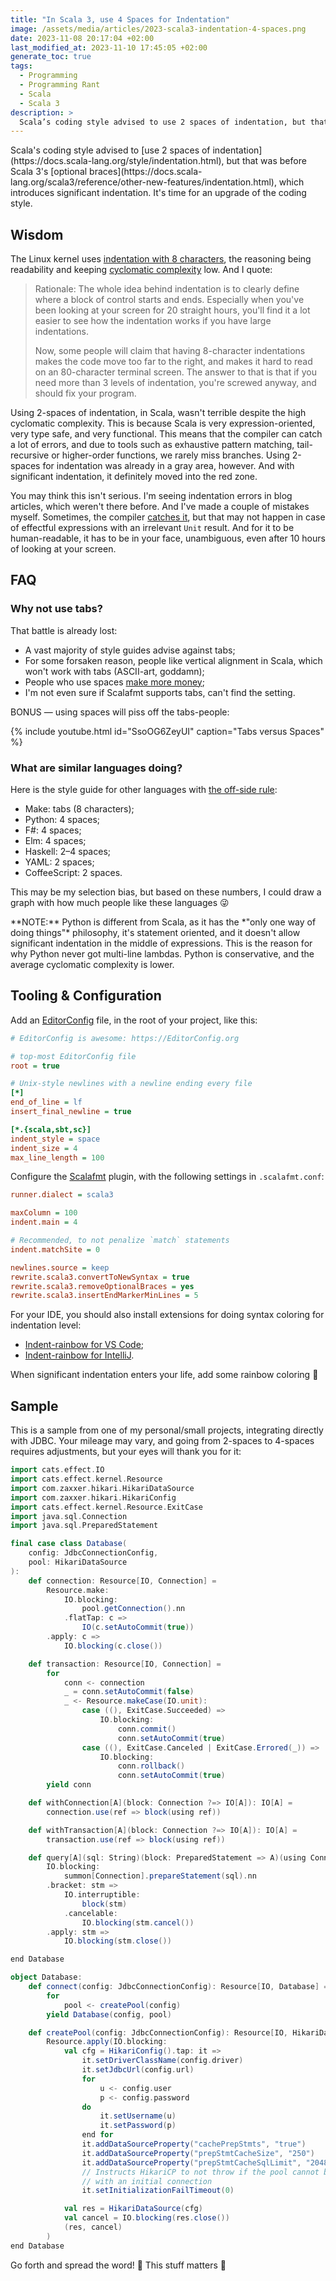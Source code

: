 ```yaml
---
title: "In Scala 3, use 4 Spaces for Indentation"
image: /assets/media/articles/2023-scala3-indentation-4-spaces.png
date: 2023-11-08 20:17:04 +02:00
last_modified_at: 2023-11-10 17:45:05 +02:00
generate_toc: true
tags:
  - Programming
  - Programming Rant
  - Scala
  - Scala 3
description: >
  Scala’s coding style advised to use 2 spaces of indentation, but that was before Scala 3’s optional braces, which introduces significant indentation. It’s time for an upgrade of the coding style.
---
```


<p class="intro" markdown=1>
  Scala's coding style advised to [use 2 spaces of indentation](https://docs.scala-lang.org/style/indentation.html), but that was before Scala 3's [optional braces](https://docs.scala-lang.org/scala3/reference/other-new-features/indentation.html), which introduces significant indentation. It's time for an upgrade of the coding style.
</p>

## Wisdom

The Linux kernel uses [indentation with 8 characters](https://www.kernel.org/doc/html/v6.6/process/coding-style.html#indentation), the reasoning being readability and keeping [cyclomatic complexity](https://en.wikipedia.org/wiki/Cyclomatic_complexity) low. And I quote:

> Rationale: The whole idea behind indentation is to clearly define where a block of control starts and ends. Especially when you've been looking at your screen for 20 straight hours, you'll find it a lot easier to see how the indentation works if you have large indentations.
>
> Now, some people will claim that having 8-character indentations makes the code move too far to the right, and makes it hard to read on an 80-character terminal screen. The answer to that is that if you need more than 3 levels of indentation, you're screwed anyway, and should fix your program.

Using 2-spaces of indentation, in Scala, wasn't terrible despite the high cyclomatic complexity. This is because Scala is very expression-oriented, very type safe, and very functional. This means that the compiler can catch a lot of errors, and due to tools such as exhaustive pattern matching, tail-recursive or higher-order functions, we rarely miss branches. Using 2-spaces for indentation was already in a gray area, however. And with significant indentation, it definitely moved into the red zone.

You may think this isn't serious. I'm seeing indentation errors in blog articles, which weren't there before. And I've made a couple of mistakes myself. Sometimes, the compiler [catches it](./2023-06-06-scala-3-significant-indentation-woes-sample.md), but that may not happen in case of effectful expressions with an irrelevant `Unit` result. And for it to be human-readable, it has to be in your face, unambiguous, even after 10 hours of looking at your screen.

## FAQ

### Why not use tabs?

That battle is already lost:

- A vast majority of style guides advise against tabs;
- For some forsaken reason, people like vertical alignment in Scala, which won't work with tabs (ASCII-art, goddamn);
- People who use spaces [make more money](https://stackoverflow.blog/2017/06/15/developers-use-spaces-make-money-use-tabs/);
- I'm not even sure if Scalafmt supports tabs, can't find the setting.

BONUS — using spaces will piss off the tabs-people:

{% include youtube.html id="SsoOG6ZeyUI" caption="Tabs versus Spaces" %}

### What are similar languages doing?

Here is the style guide for other languages with [the off-side rule](https://en.wikipedia.org/wiki/Off-side_rule):

- Make: tabs (8 characters);
- Python: 4 spaces;
- F#: 4 spaces;
- Elm: 4 spaces;
- Haskell: 2–4 spaces;
- YAML: 2 spaces;
- CoffeeScript: 2 spaces.

This may be my selection bias, but based on these numbers, I could draw a graph with how much people like these languages 😜

<p class="warn-bubble" markdown="1">
  **NOTE:** Python is different from Scala, as it has the *"only one way of doing things"* philosophy, it's statement oriented, and it doesn't allow significant indentation in the middle of expressions. This is the reason for why Python never got multi-line lambdas. Python is conservative, and the average cyclomatic complexity is lower.
</p>

## Tooling & Configuration

Add an [EditorConfig](https://editorconfig.org) file, in the root of your project, like this:

```ini
# EditorConfig is awesome: https://EditorConfig.org

# top-most EditorConfig file
root = true

# Unix-style newlines with a newline ending every file
[*]
end_of_line = lf
insert_final_newline = true

[*.{scala,sbt,sc}]
indent_style = space
indent_size = 4
max_line_length = 100
```

Configure the [Scalafmt](https://scalameta.org/scalafmt/) plugin, with the following settings in `.scalafmt.conf`:

```ini
runner.dialect = scala3

maxColumn = 100
indent.main = 4

# Recommended, to not penalize `match` statements
indent.matchSite = 0

newlines.source = keep
rewrite.scala3.convertToNewSyntax = true
rewrite.scala3.removeOptionalBraces = yes
rewrite.scala3.insertEndMarkerMinLines = 5
```

For your IDE, you should also install extensions for doing syntax coloring for indentation level:

- [Indent-rainbow for VS Code](https://marketplace.visualstudio.com/items?itemName=oderwat.indent-rainbow);
- [Indent-rainbow for IntelliJ](https://plugins.jetbrains.com/plugin/13308-indent-rainbow).

When significant indentation enters your life, add some rainbow coloring 🌈

## Sample

This is a sample from one of my personal/small projects, integrating directly with JDBC. Your mileage may vary, and going from 2-spaces to 4-spaces requires adjustments, but your eyes will thank you for it:

```scala
import cats.effect.IO
import cats.effect.kernel.Resource
import com.zaxxer.hikari.HikariDataSource
import com.zaxxer.hikari.HikariConfig
import cats.effect.kernel.Resource.ExitCase
import java.sql.Connection
import java.sql.PreparedStatement

final case class Database(
    config: JdbcConnectionConfig,
    pool: HikariDataSource
):
    def connection: Resource[IO, Connection] =
        Resource.make:
            IO.blocking:
                pool.getConnection().nn
            .flatTap: c =>
                IO(c.setAutoCommit(true))
        .apply: c =>
            IO.blocking(c.close())

    def transaction: Resource[IO, Connection] =
        for
            conn <- connection
            _ = conn.setAutoCommit(false)
            _ <- Resource.makeCase(IO.unit):
                case ((), ExitCase.Succeeded) =>
                    IO.blocking:
                        conn.commit()
                        conn.setAutoCommit(true)
                case ((), ExitCase.Canceled | ExitCase.Errored(_)) =>
                    IO.blocking:
                        conn.rollback()
                        conn.setAutoCommit(true)
        yield conn

    def withConnection[A](block: Connection ?=> IO[A]): IO[A] =
        connection.use(ref => block(using ref))

    def withTransaction[A](block: Connection ?=> IO[A]): IO[A] =
        transaction.use(ref => block(using ref))

    def query[A](sql: String)(block: PreparedStatement => A)(using Connection): IO[A] =
        IO.blocking:
            summon[Connection].prepareStatement(sql).nn
        .bracket: stm =>
            IO.interruptible:
                block(stm)
            .cancelable:
                IO.blocking(stm.cancel())
        .apply: stm =>
            IO.blocking(stm.close())

end Database

object Database:
    def connect(config: JdbcConnectionConfig): Resource[IO, Database] =
        for
            pool <- createPool(config)
        yield Database(config, pool)

    def createPool(config: JdbcConnectionConfig): Resource[IO, HikariDataSource] =
        Resource.apply(IO.blocking:
            val cfg = HikariConfig().tap: it =>
                it.setDriverClassName(config.driver)
                it.setJdbcUrl(config.url)
                for
                    u <- config.user
                    p <- config.password
                do
                    it.setUsername(u)
                    it.setPassword(p)
                end for
                it.addDataSourceProperty("cachePrepStmts", "true")
                it.addDataSourceProperty("prepStmtCacheSize", "250")
                it.addDataSourceProperty("prepStmtCacheSqlLimit", "2048")
                // Instructs HikariCP to not throw if the pool cannot be seeded
                // with an initial connection
                it.setInitializationFailTimeout(0)

            val res = HikariDataSource(cfg)
            val cancel = IO.blocking(res.close())
            (res, cancel)
        )
end Database
```

Go forth and spread the word! 📢
This stuff matters 💪
